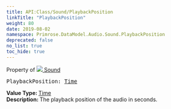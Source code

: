 ```yaml
---
title: API:Class/Sound/PlaybackPosition
linkTitle: "PlaybackPosition"
weight: 80
date: 2019-08-02
namespace: Primrose.DataModel.Audio.Sound.PlaybackPosition
deprecated: false
no_list: true
toc_hide: true
---
```

Property of <a href="/docs/api-reference/Class/Sound"><img src="/icons/silk/sound.png"/>&nbsp;Sound</a>
<pre class="method-declaration">
PlaybackPosition: <a class="type" href="/docs/api-reference/DataType/Time">Time</a></pre>
<b>Value Type: </b>
<a class="type" href="/docs/api-reference/DataType/Time">Time</a>
<br/>
<b>Description: </b>
The playback position of the audio in seconds.

